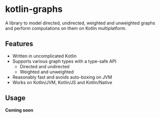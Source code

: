 # kotlin-graphs

A library to model directed, undirected, weighted and unweighted graphs and
perform computations on them on Kotlin multiplatform.

## Features

+ Written in uncomplicated Kotlin
+ Supports various graph types with a type-safe API
    - Directed and undirected
    - Weighted and unweighted
+ Reasonably fast and avoids auto-boxing on JVM
+ Works on Kotlin/JVM, Kotlin/JS and Kotlin/Native

## Usage

**Coming soon**
